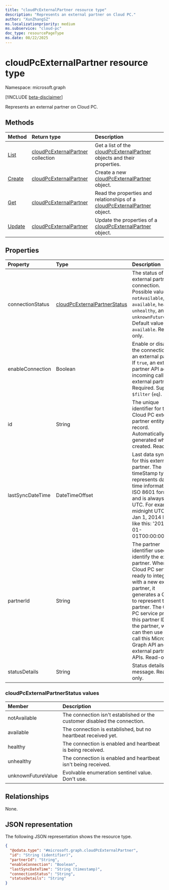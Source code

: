```yaml
---
title: "cloudPcExternalPartner resource type"
description: "Represents an external partner on Cloud PC."
author: "XunZhangSZ"
ms.localizationpriority: medium
ms.subservice: "cloud-pc"
doc_type: resourcePageType
ms.date: 08/22/2025
---
```


# cloudPcExternalPartner resource type

Namespace: microsoft.graph

[!INCLUDE [beta-disclaimer](../../includes/beta-disclaimer.md)]

Represents an external partner on Cloud PC.

## Methods
|Method|Return type|Description|
|:---|:---|:---|
|[List](../api/virtualendpoint-list-externalpartners.md)|[cloudPcExternalPartner](../resources/cloudpcexternalpartner.md) collection|Get a list of the [cloudPcExternalPartner](../resources/cloudpcexternalpartner.md) objects and their properties.|
|[Create](../api/virtualendpoint-post-externalpartners.md)|[cloudPcExternalPartner](../resources/cloudpcexternalpartner.md)|Create a new [cloudPcExternalPartner](../resources/cloudpcexternalpartner.md) object.|
|[Get](../api/cloudpcexternalpartner-get.md)|[cloudPcExternalPartner](../resources/cloudpcexternalpartner.md)|Read the properties and relationships of a [cloudPcExternalPartner](../resources/cloudpcexternalpartner.md) object.|
|[Update](../api/cloudpcexternalpartner-update.md)|[cloudPcExternalPartner](../resources/cloudpcexternalpartner.md)|Update the properties of a [cloudPcExternalPartner](../resources/cloudpcexternalpartner.md) object.|

## Properties
|Property|Type|Description|
|:---|:---|:---|
|connectionStatus|[cloudPcExternalPartnerStatus](#cloudpcexternalpartnerstatus-values)|The status of external partner connection. Possible values are `notAvailable`, `available`, `healthy`, `unhealthy`, and `unknownFutureValue`. Default value is `available`. Read-only.|
|enableConnection|Boolean|Enable or disable the connection to an external partner. If `true`, an external partner API accepts incoming calls from external partners. Required. Supports `$filter` (`eq`).|
|id|String|The unique identifier for the Cloud PC external partner entity record. Automatically generated when created. Read-only. |
|lastSyncDateTime|DateTimeOffset|Last data sync time for this external partner. The timeStamp type represents date and time information in ISO 8601 format and is always in UTC. For example, midnight UTC on Jan 1, 2014 looks like this: '2014-01-01T00:00:00Z'.|
|partnerId|String|The partner identifier used to identify the external partner. When the Cloud PC service is ready to integrate with a new external partner, it generates a GUID to represent this partner. The Cloud PC service provides this partner ID to the partner, which can then use it to call this Microsoft Graph API and external partner APIs. Read-only.|
|statusDetails|String|Status details message. Read-only.|

### cloudPcExternalPartnerStatus values 
|Member|Description|
|:---|:---|
|notAvailable|The connection isn't established or the customer disabled the connection.|
|available|The connection is established, but no heartbeat received yet.|
|healthy|The connection is enabled and heartbeat is being received.|
|unhealthy|The connection is enabled and heartbeat isn't being received.|
|unknownFutureValue|Evolvable enumeration sentinel value. Don't use.|

## Relationships
None.

## JSON representation
The following JSON representation shows the resource type.
<!-- {
  "blockType": "resource",
  "keyProperty": "id",
  "@odata.type": "microsoft.graph.cloudPcExternalPartner",
  "baseType": "microsoft.graph.entity",
  "openType": false
}
-->
``` json
{
  "@odata.type": "#microsoft.graph.cloudPcExternalPartner",
  "id": "String (identifier)",
  "partnerId": "String",
  "enableConnection": "Boolean",
  "lastSyncDateTime": "String (timestamp)",
  "connectionStatus": "String",
  "statusDetails": "String"
}
```
